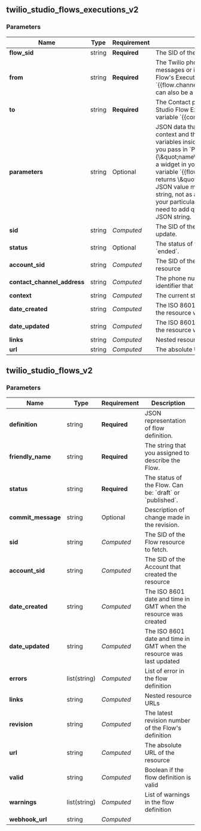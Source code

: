 
## twilio_studio_flows_executions_v2

### Parameters

Name | Type | Requirement | Description
--- | --- | --- | ---
**flow_sid** | string | **Required** | The SID of the Excecution&#39;s Flow.
**from** | string | **Required** | The Twilio phone number to send messages or initiate calls from during the Flow&#39;s Execution. Available as variable &#x60;{{flow.channel.address}}&#x60;. For SMS, this can also be a Messaging Service SID.
**to** | string | **Required** | The Contact phone number to start a Studio Flow Execution, available as variable &#x60;{{contact.channel.address}}&#x60;.
**parameters** | string | Optional | JSON data that will be added to the Flow&#39;s context and that can be accessed as variables inside your Flow. For example, if you pass in &#x60;Parameters&#x3D;{\\\&quot;name\\\&quot;:\\\&quot;Zeke\\\&quot;}&#x60;, a widget in your Flow can reference the variable &#x60;{{flow.data.name}}&#x60;, which returns \\\&quot;Zeke\\\&quot;. Note: the JSON value must explicitly be passed as a string, not as a hash object. Depending on your particular HTTP library, you may need to add quotes or URL encode the JSON string.
**sid** | string | *Computed* | The SID of the Execution resource to update.
**status** | string | Optional | The status of the Execution. Can only be &#x60;ended&#x60;.
**account_sid** | string | *Computed* | The SID of the Account that created the resource
**contact_channel_address** | string | *Computed* | The phone number, SIP address or Client identifier that triggered the Execution
**context** | string | *Computed* | The current state of the flow
**date_created** | string | *Computed* | The ISO 8601 date and time in GMT when the resource was created
**date_updated** | string | *Computed* | The ISO 8601 date and time in GMT when the resource was last updated
**links** | string | *Computed* | Nested resource URLs
**url** | string | *Computed* | The absolute URL of the resource

## twilio_studio_flows_v2

### Parameters

Name | Type | Requirement | Description
--- | --- | --- | ---
**definition** | string | **Required** | JSON representation of flow definition.
**friendly_name** | string | **Required** | The string that you assigned to describe the Flow.
**status** | string | **Required** | The status of the Flow. Can be: &#x60;draft&#x60; or &#x60;published&#x60;.
**commit_message** | string | Optional | Description of change made in the revision.
**sid** | string | *Computed* | The SID of the Flow resource to fetch.
**account_sid** | string | *Computed* | The SID of the Account that created the resource
**date_created** | string | *Computed* | The ISO 8601 date and time in GMT when the resource was created
**date_updated** | string | *Computed* | The ISO 8601 date and time in GMT when the resource was last updated
**errors** | list(string) | *Computed* | List of error in the flow definition
**links** | string | *Computed* | Nested resource URLs
**revision** | string | *Computed* | The latest revision number of the Flow&#39;s definition
**url** | string | *Computed* | The absolute URL of the resource
**valid** | string | *Computed* | Boolean if the flow definition is valid
**warnings** | list(string) | *Computed* | List of warnings in the flow definition
**webhook_url** | string | *Computed* | 

